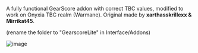 A fully functional GearScore addon with correct TBC values, modified to work on Onyxia TBC realm (Warmane).
Original made by **xarthasskrillexx & Mirrikat45**. 

(rename the folder to "GearscoreLite" in Interface/Addons)

![image](https://github.com/user-attachments/assets/78949660-3333-4f12-810b-f9d6c7805d24)
